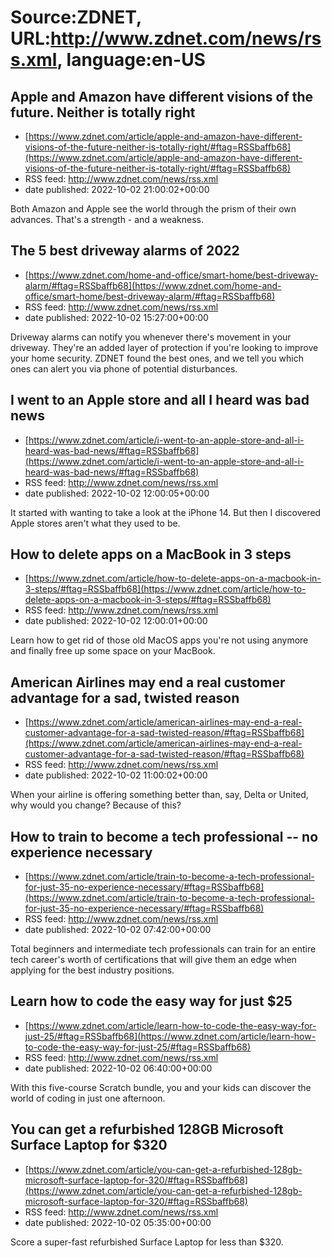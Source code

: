 # Source:ZDNET, URL:http://www.zdnet.com/news/rss.xml, language:en-US

## Apple and Amazon have different visions of the future. Neither is totally right
 - [https://www.zdnet.com/article/apple-and-amazon-have-different-visions-of-the-future-neither-is-totally-right/#ftag=RSSbaffb68](https://www.zdnet.com/article/apple-and-amazon-have-different-visions-of-the-future-neither-is-totally-right/#ftag=RSSbaffb68)
 - RSS feed: http://www.zdnet.com/news/rss.xml
 - date published: 2022-10-02 21:00:02+00:00

Both Amazon and Apple see the world through the prism of their own advances. That's a strength - and a weakness.

## The 5 best driveway alarms of 2022
 - [https://www.zdnet.com/home-and-office/smart-home/best-driveway-alarm/#ftag=RSSbaffb68](https://www.zdnet.com/home-and-office/smart-home/best-driveway-alarm/#ftag=RSSbaffb68)
 - RSS feed: http://www.zdnet.com/news/rss.xml
 - date published: 2022-10-02 15:27:00+00:00

Driveway alarms can notify you whenever there's movement in your driveway. They're an added layer of protection if you're looking to improve your home security. ZDNET found the best ones, and we tell you which ones can alert you via phone of potential disturbances.

## I went to an Apple store and all I heard was bad news
 - [https://www.zdnet.com/article/i-went-to-an-apple-store-and-all-i-heard-was-bad-news/#ftag=RSSbaffb68](https://www.zdnet.com/article/i-went-to-an-apple-store-and-all-i-heard-was-bad-news/#ftag=RSSbaffb68)
 - RSS feed: http://www.zdnet.com/news/rss.xml
 - date published: 2022-10-02 12:00:05+00:00

It started with wanting to take a look at the iPhone 14. But then I discovered Apple stores aren't what they used to be.

## How to delete apps on a MacBook in 3 steps
 - [https://www.zdnet.com/article/how-to-delete-apps-on-a-macbook-in-3-steps/#ftag=RSSbaffb68](https://www.zdnet.com/article/how-to-delete-apps-on-a-macbook-in-3-steps/#ftag=RSSbaffb68)
 - RSS feed: http://www.zdnet.com/news/rss.xml
 - date published: 2022-10-02 12:00:01+00:00

Learn how to get rid of those old MacOS apps you're not using anymore and finally free up some space on your MacBook.

## American Airlines may end a real customer advantage for a sad, twisted reason
 - [https://www.zdnet.com/article/american-airlines-may-end-a-real-customer-advantage-for-a-sad-twisted-reason/#ftag=RSSbaffb68](https://www.zdnet.com/article/american-airlines-may-end-a-real-customer-advantage-for-a-sad-twisted-reason/#ftag=RSSbaffb68)
 - RSS feed: http://www.zdnet.com/news/rss.xml
 - date published: 2022-10-02 11:00:02+00:00

When your airline is offering something better than, say, Delta or United, why would you change? Because of this?

## How to train to become a tech professional -- no experience necessary
 - [https://www.zdnet.com/article/train-to-become-a-tech-professional-for-just-35-no-experience-necessary/#ftag=RSSbaffb68](https://www.zdnet.com/article/train-to-become-a-tech-professional-for-just-35-no-experience-necessary/#ftag=RSSbaffb68)
 - RSS feed: http://www.zdnet.com/news/rss.xml
 - date published: 2022-10-02 07:42:00+00:00

Total beginners and intermediate tech professionals can train for an entire tech career's worth of certifications that will give them an edge when applying for the best industry positions.

## Learn how to code the easy way for just $25
 - [https://www.zdnet.com/article/learn-how-to-code-the-easy-way-for-just-25/#ftag=RSSbaffb68](https://www.zdnet.com/article/learn-how-to-code-the-easy-way-for-just-25/#ftag=RSSbaffb68)
 - RSS feed: http://www.zdnet.com/news/rss.xml
 - date published: 2022-10-02 06:40:00+00:00

With this five-course Scratch bundle, you and your kids can discover the world of coding in just one afternoon.

## You can get a refurbished 128GB Microsoft Surface Laptop for $320
 - [https://www.zdnet.com/article/you-can-get-a-refurbished-128gb-microsoft-surface-laptop-for-320/#ftag=RSSbaffb68](https://www.zdnet.com/article/you-can-get-a-refurbished-128gb-microsoft-surface-laptop-for-320/#ftag=RSSbaffb68)
 - RSS feed: http://www.zdnet.com/news/rss.xml
 - date published: 2022-10-02 05:35:00+00:00

Score a super-fast refurbished Surface Laptop for less than $320.

